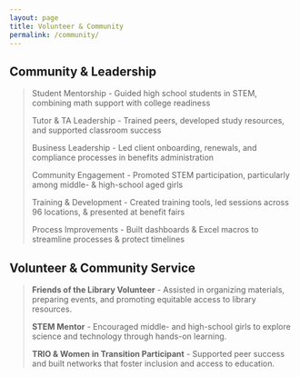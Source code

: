 ```yaml
---
layout: page
title: Volunteer & Community
permalink: /community/
---
```


## Community & Leadership

> Student Mentorship - Guided high school students in STEM, combining math support with college readiness
> 
> Tutor & TA Leadership - Trained peers, developed study resources, and supported classroom success
> 
> Business Leadership - Led client onboarding, renewals, and compliance processes in benefits administration
> 
> Community Engagement - Promoted STEM participation, particularly among middle- & high-school aged girls
> 
> Training & Development - Created training tools, led sessions across 96 locations, & presented at benefit fairs
> 
> Process Improvements - Built dashboards & Excel macros to streamline processes & protect timelines
> 

## Volunteer & Community Service

> **Friends of the Library Volunteer** - Assisted in organizing materials, preparing events, and promoting equitable access to library resources.
> 
> **STEM Mentor** - Encouraged middle- and high-school girls to explore science and technology through hands-on learning.
> 
> **TRIO & Women in Transition Participant** - Supported peer success and built networks that foster inclusion and access to education.
> 
